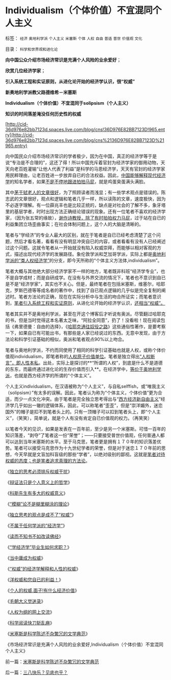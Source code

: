 # Individualism（个体价值）不宜混同个人主义

标签： `经济` `奥地利学派` `个人主义` `米塞斯` `个体` `人权` `自由` `普适` `普世` `价值观` `文化` 

目录： `科学和世界观和进化论`

**向中国公众介绍市场经济常识是充满个人风险的业余爱好**；

**欣赏几位经济学家**；

**引入系统工程和实证原则，从进化论开始的经济学认识，很“权威”**

**新奥地利学派教父路德维希－米塞斯**

**Individualism（个体价值）不宜混同于solipsism（个人主义）**

**知识的时间落差淹没任何历史性的权威**

[http://cid-36d976e82bb7123d.spaces.live.com/blog/cns!36D976E82BB7123D!965.entry](http://cid-36d976e82bb7123d.spaces.live.com/blog/cns%2136D976E82BB7123D%21965.entry)

向中国民众介绍市场经济常识的学者极少，因为在中国，真正的经济学等于是说“专治是不合理的”，这还了得！所以中国充斥着官封为经济学家的御用动物，天天向老百姓灌输“让他人代表了利益”是科学的马恩经济学，天天有官封的经济学家用民粹理由，让老百姓进一步放弃自已的合法权益。因此，[中国能够解释现代经济学](../../../2009/9/9/经济学，政治中的经济学和“政治经济学”.md)的知名学者，如果[不是不停地跟进拍拍马屁](../../../2009/5/5/假装无私！专业化打哑迷诡辩的中国式专家.md)，就是鸡蛋臭蛋满头满脸。

其中[茅于轼老人的文章很好](../../../2009/1/23/市场经济去特权化,市场是最强大的天然的平准工具.md)，为了照顾读者而浅显；有一些学术观点是错误的。陈志武的文章很好，观点和逻辑和笔者几乎一样，所以读陈的文章，速度极快，因为不必逐字理解。有一位薛兆丰也是比较正统的，缺点是对社会的了解不多，象牙塔里的基层学者，时时出现方法正确结论错误的现象。还有一位笔者不喜欢的经济学家，（因为张五常的缘故），[谢作诗教授，除了有时拍拍权力马屁](../../../2009/7/27/离不开哲学理论的文化离不开权威的N代宗师.md)，过于站在自已的利益集团立场歪曲事实；在社会体制问题上，这个人的大脑是清晰的。

笔者与“学经济”的专业人最大的区别，就在于笔者是自已已经考虑清楚了这个问题，然后才看名著，看看有没有明显冲突自已的内容，或者看看有没有人已经阐述过这个问题。这就令笔者从一开始就没有陷入权威崇拜，而能够以相对客观的方式，描述出现代经济学的发展路径。象伦敦学派和芝加哥学派，实际上都是[奥地利学派的“类人权经济学”](../../../2009/10/31/人权经济学和人权对象模型.md)的分支，即今天所称的“个体主义方法体,individualism”。

笔者大概与其他绝大部分经济学家不一样的地方，笔者既非科班“经济学专业”，也不是自学成材；而是自研成学。在没有与外界交流的情况下，笔者也不意识到自已是不是“经济学家”，其实也不关心。但是，最终笔者在包括米塞斯，维塞尔，哈耶克，罗斯巴德等等成名者的著作中，找到了自已观点逻辑的几乎似是完全复制的阐述时。笔者方法论的正确，现在在实际分析中与生活的吻合所证实；而笔者意识到，[笔者引入系统工程和实证原则](../../../2009/5/4/使用Aorasms的角色分析社会经济流程.md)，从进化论开始的经济学认识，[还相当“权威”。](../../../2010/1/3/独立的思考必须排斥权威干扰.md)

笔者其实并不是奥地利学派，甚至在开这个博客后才听说有奥派。尽管翻过哈耶克的书，但是当时觉得这本名著太乏味，“阿拉全同意”，扔了！没看啦！现在阅读包括《弗里德曼：自由的选择》，《[哈耶克通往奴役之路](../../../2010/1/27/回顾通往奴役的历史之路.md)》这些通俗性著作，是要考察一下，如果自已有可能出书，有那些是人家已经说过的东西。无意中发现，由于方法论和科学引证基础的相似，奥派和笔者观点90%以上吻合。

笔者与奥地利学派，不约而同使用了相同的科学引证基础也就是人权，或称个体价值观individualism，即笔者称的[人权原子价值单位](../../../2010/1/21/人权是价值判断的原子单位.md)。笔者是独立得出[“人权断言”，即人性本私](../../../2009/10/28/人权和宗教信仰自由和播道和启蒙.md)。出处，实际上是探讨的**“所谓的人权”，到底是什么不是道德的东东，而最终通过进化论的生存价值而引入**。在经济学中，[等价于奥地利学派](../../../2009/10/22/奥地利学派和对象流程分析.md)，也就是西方经济学的所谓的“个体主义”。

个人主义individualism，在汉语被称为“个人主义”，与自私selffish，或“唯我主义（solipsism）”有太多的误解。因此，笔者认为称为“个体主义，个体价值”更为合适，而少一点文化冲突。由于笔者是完全独立思考得出与“[西方经济新自由主义](../../../2009/10/21/人权经济学是普世价值观经济学阐述.md)”经济学几乎如出一辙的逻辑体系，因此，可以称笔者“歪歪”，但是“崇洋媚外，迷恋国外”的帽子是扣不到笔者头上的。只有一顶帽子可以扣到笔者头上，即“个人主义”，（笑笑），简单说，就是个人有没有肯定自已价值观的权力。（再笑笑）

以笔者今天的见识，如果是发表在一百年前，至少是另一个米塞斯。可惜一百年的知识落差，“剥夺”了笔者这一份“荣誉”；——只要接受普世价值观，任何普通人都可以达到当年米塞斯的水平。至于马克思，笔者更是拥有１７０年的知识落差优势。笔者可以接受马克思作为十九世纪学者的荣誉，但是对于迷恋１７０年前的思想，今天早就是文盲加科盲级的那些“学者”，以绝对级别的鄙视。这就是[笔者对待权威的态度；也是笔者追求真理的方法论](../../../2008/6/6/真理源自观察、思考、实践；而不是对权威的追随.md)。

《[独立的思考必须排斥权威干扰](../../../2010/1/3/独立的思考必须排斥权威干扰.md)》

《[辩证法只是个人意义上的哲学](../../../2010/1/4/辩证法只是哲学意义上的个人信念.md)》

《[科斯先生有多大的权威意义](../../../2010/1/4/科斯先生有多大的权威意义.md)》

《[“模糊”论不是糊里糊涂的理论](../../../2010/1/5/“模糊”论不是糊里糊涂的理论.md)》

《[独立思考的观点是成不了“权威”](../../../2010/1/6/独立思考的观点是成不了“权威”.md)》

《[不属于任何学派的“经济学”](http://blog.sina.com.cn/s/blog_5563a64d0100gcqf.html)》

《[读而不知书不如改读佛经](../../../2010/1/6/读而不知书不如改读佛经.md)》

《[“学经济学”毕业生如何求职？](../../../2010/1/7/“学经济学”毕业生如何求职？.md)》

《[当中庸成为权威](../../../2010/1/7/当中庸成为权威.md)》

《[“权威”的经济学解释和人性的权威](../../../2010/1/9/“权威”的经济学解释和人性的权威.md)》

《[洋权威和您自已的利益！](../../../2010/1/9/洋权威和您自已的利益！.md)》

《[个人的权威,面子!有什么经济价值](../../../2010/1/10/个人的权威,面子!有什么经济价值.md)》

《[毛朝大义觉迷录](../../../2010/3/3/《大义觉迷录》监督舆论.md)》

《[人权为纲的网上交流](../../../2010/3/3/人权为纲的网上交流步骤.md)》

《[科学阅读快刀斩乱麻](../../../2010/3/7/科学阅读快刀斩乱麻.md)》

《[米塞斯是科学陈述不杂繁冗的文学典范](../../../2010/3/7/米塞斯是科学陈述不杂繁冗的文学典范.md)》

《市场经济常识是充满个人风险的业余爱好,Individualism（个体价值）不宜混同个人主义》

前一篇：[米塞斯是科学陈述不杂繁冗的文学典范](../../../2010/3/7/米塞斯是科学陈述不杂繁冗的文学典范.md)

后一篇：[三八快乐？见底也乎？](../../../2010/3/8/三八快乐？见底也乎？.md)